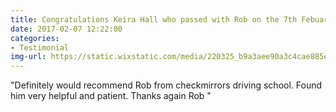 ```yaml
---
title: Congratulations Keira Hall who passed with Rob on the 7th Febuary
date: 2017-02-07 12:22:00
categories:
- Testimonial
img-url: https://static.wixstatic.com/media/220325_b9a3aee90a3c4cae885ec0735681f35a~mv2.jpg/v1/fill/w_330,h_227,al_c,q_80,usm_0.66_1.00_0.01/220325_b9a3aee90a3c4cae885ec0735681f35a~mv2.webp
---
```


"Definitely would recommend Rob from checkmirrors driving school. Found him very helpful and patient. Thanks again Rob "
